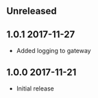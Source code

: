 ## Unreleased

## 1.0.1 2017-11-27
- Added logging to gateway

## 1.0.0 2017-11-21
- Initial release

